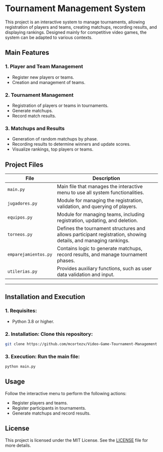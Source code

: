 # Tournament Management System

This project is an interactive system to manage tournaments, allowing registration of players and teams, creating matchups, recording results, and displaying rankings. Designed mainly for competitive video games, the system can be adapted to various contexts.

## Main Features

### 1. **Player and Team Management**
- Register new players or teams.
- Creation and management of teams.

### 2. **Tournament Management**
- Registration of players or teams in tournaments.
- Generate matchups.
- Record match results.

### 3. **Matchups and Results**
- Generation of random matchups by phase.
- Recording results to determine winners and update scores.
- Visualize rankings, top players or teams.

## Project Files

| File                 | Description                                                                 |
|----------------------|-----------------------------------------------------------------------------|
| `main.py`           | Main file that manages the interactive menu to use all system functionalities. |
| `jugadores.py`      | Module for managing the registration, validation, and querying of players.  |
| `equipos.py`        | Module for managing teams, including registration, updating, and deletion.  |
| `torneos.py`        | Defines the tournament structures and allows participant registration, showing details, and managing rankings. |
| `emparejamientos.py`| Contains logic to generate matchups, record results, and manage tournament phases. |
| `utilerias.py`      | Provides auxiliary functions, such as user data validation and input.       |
---

## Installation and Execution

### 1. **Requisites**:

- Python 3.8 or higher.

### 2. **Installation**: Clone this repository:

```bash
git clone https://github.com/mcortezv/Video-Game-Tournament-Management
```
### 3. **Execution**: Run the main file:

```bash
python main.py
```

## Usage
Follow the interactive menu to perform the following actions:
- Register players and teams.
- Register participants in tournaments.
- Generate matchups and record results.

## License
This project is licensed under the MIT License. See the [LICENSE](./LICENSE.md) file for more details.
